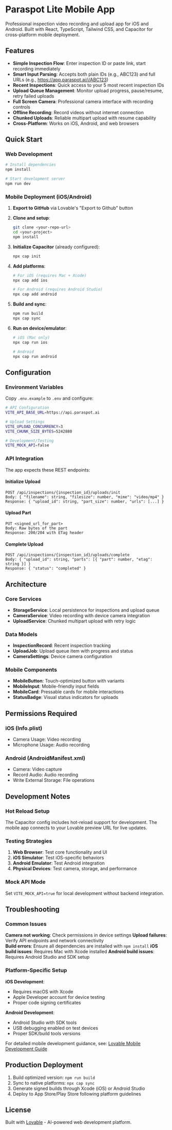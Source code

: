 # Paraspot Lite Mobile App

Professional inspection video recording and upload app for iOS and Android. Built with React, TypeScript, Tailwind CSS, and Capacitor for cross-platform mobile deployment.

## Features

- **Simple Inspection Flow**: Enter inspection ID or paste link, start recording immediately
- **Smart Input Parsing**: Accepts both plain IDs (e.g., ABC123) and full URLs (e.g., https://app.paraspot.ai/i/ABC123)
- **Recent Inspections**: Quick access to your 5 most recent inspection IDs
- **Upload Queue Management**: Monitor upload progress, pause/resume, retry failed uploads
- **Full Screen Camera**: Professional camera interface with recording controls
- **Offline Recording**: Record videos without internet connection
- **Chunked Uploads**: Reliable multipart upload with resume capability
- **Cross-Platform**: Works on iOS, Android, and web browsers

## Quick Start

### Web Development
```bash
# Install dependencies
npm install

# Start development server
npm run dev
```

### Mobile Deployment (iOS/Android)

1. **Export to GitHub** via Lovable's "Export to Github" button
2. **Clone and setup**:
   ```bash
   git clone <your-repo-url>
   cd <your-project>
   npm install
   ```

3. **Initialize Capacitor** (already configured):
   ```bash
   npx cap init
   ```

4. **Add platforms**:
   ```bash
   # For iOS (requires Mac + Xcode)
   npx cap add ios
   
   # For Android (requires Android Studio)
   npx cap add android
   ```

5. **Build and sync**:
   ```bash
   npm run build
   npx cap sync
   ```

6. **Run on device/emulator**:
   ```bash
   # iOS (Mac only)
   npx cap run ios
   
   # Android
   npx cap run android
   ```

## Configuration

### Environment Variables

Copy `.env.example` to `.env` and configure:

```bash
# API Configuration
VITE_API_BASE_URL=https://api.paraspot.ai

# Upload Settings
VITE_UPLOAD_CONCURRENCY=3
VITE_CHUNK_SIZE_BYTES=5242880

# Development/Testing
VITE_MOCK_API=false
```

### API Integration

The app expects these REST endpoints:

#### Initialize Upload
```
POST /api/inspections/{inspection_id}/uploads/init
Body: { "filename": string, "filesize": number, "mime": "video/mp4" }
Response: { "upload_id": string, "part_size": number, "urls": [...] }
```

#### Upload Part
```
PUT <signed_url_for_part>
Body: Raw bytes of the part
Response: 200/204 with ETag header
```

#### Complete Upload
```
POST /api/inspections/{inspection_id}/uploads/complete
Body: { "upload_id": string, "parts": [{ "part": number, "etag": string }] }
Response: { "status": "completed" }
```

## Architecture

### Core Services

- **StorageService**: Local persistence for inspections and upload queue
- **CameraService**: Video recording with device camera integration
- **UploadService**: Chunked multipart upload with retry logic

### Data Models

- **InspectionRecord**: Recent inspection tracking
- **UploadJob**: Upload queue item with progress and status
- **CameraSettings**: Device camera configuration

### Mobile Components

- **MobileButton**: Touch-optimized button with variants
- **MobileInput**: Mobile-friendly input fields  
- **MobileCard**: Pressable cards for mobile interactions
- **StatusBadge**: Visual status indicators for uploads

## Permissions Required

### iOS (Info.plist)
- Camera Usage: Video recording
- Microphone Usage: Audio recording

### Android (AndroidManifest.xml)  
- Camera: Video capture
- Record Audio: Audio recording
- Write External Storage: File operations

## Development Notes

### Hot Reload Setup
The Capacitor config includes hot-reload support for development. The mobile app connects to your Lovable preview URL for live updates.

### Testing Strategies

1. **Web Browser**: Test core functionality and UI
2. **iOS Simulator**: Test iOS-specific behaviors  
3. **Android Emulator**: Test Android integration
4. **Physical Devices**: Test camera, storage, and performance

### Mock API Mode
Set `VITE_MOCK_API=true` for local development without backend integration.

## Troubleshooting

### Common Issues

**Camera not working**: Check permissions in device settings
**Upload failures**: Verify API endpoints and network connectivity  
**Build errors**: Ensure all dependencies are installed with `npm install`
**iOS build issues**: Requires Mac with Xcode installed
**Android build issues**: Requires Android Studio and SDK setup

### Platform-Specific Setup

**iOS Development**: 
- Requires macOS with Xcode
- Apple Developer account for device testing
- Proper code signing certificates

**Android Development**:
- Android Studio with SDK tools
- USB debugging enabled on test devices
- Proper SDK/build tools versions

For detailed mobile development guidance, see: [Lovable Mobile Development Guide](https://lovable.dev/blogs/TODO)

## Production Deployment

1. Build optimized version: `npm run build`
2. Sync to native platforms: `npx cap sync`
3. Generate signed builds through Xcode (iOS) or Android Studio
4. Deploy to App Store/Play Store following platform guidelines

## License

Built with [Lovable](https://lovable.dev) - AI-powered web development platform.